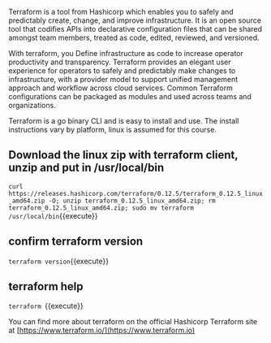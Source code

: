 Terraform is a tool from Hashicorp which enables you to safely and predictably create, change, and improve infrastructure. It is an open source tool that codifies APIs into declarative configuration files that can be shared amongst team members, treated as code, edited, reviewed, and versioned.

With terraform, you Define infrastructure as code to increase operator productivity and transparency.
Terraform provides an elegant user experience for operators to safely and predictably make changes to infrastructure, with a provider model to support unified management approach and workflow across cloud services. Common Terraform configurations can be packaged as modules and used across teams and organizations.

Terraform is a go binary CLI and is easy to install and use. The install instructions vary by platform, linux is assumed for this course.

## Download the linux zip with terraform client, unzip and put in /usr/local/bin

`curl https://releases.hashicorp.com/terraform/0.12.5/terraform_0.12.5_linux_amd64.zip -O; unzip terraform_0.12.5_linux_amd64.zip; rm terraform_0.12.5_linux_amd64.zip; sudo mv terraform /usr/local/bin`{{execute}}

## confirm terraform version
`terraform version`{{execute}}

## terraform help
`terraform `{{execute}}

You can find more about terraform on the official Hashicorp Terraform site at [https://www.terraform.io/](https://www.terraform.io)
